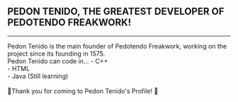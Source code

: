 ## PEDON TENIDO, THE GREATEST DEVELOPER OF PEDOTENDO FREAKWORK!
<hr>
Pedon Tenido is the main founder of Pedotendo Freakwork, working on the project since its founding in 1575. <br>
Pedon Tenido can code in...
- C++ <br>
- HTML <br>
- Java (Still learning) <br>
<br>
💖Thank you for coming to Pedon Tenido's Profile! 💖

<!--
**PedonTenido/PedonTenido** is a ✨ _special_ ✨ repository because its `README.md` (this file) appears on your GitHub profile.

Here are some ideas to get you started:

- 🔭 I’m currently working on ...
- 🌱 I’m currently learning ...
- 👯 I’m looking to collaborate on ...
- 🤔 I’m looking for help with ...
- 💬 Ask me about ...
- 📫 How to reach me: ...
- 😄 Pronouns: ...
- ⚡ Fun fact: ...
-->
